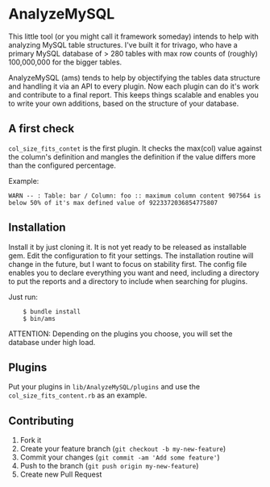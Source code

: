 # AnalyzeMySQL

This little tool (or you might call it framework someday) intends to help with analyzing MySQL table structures.
I've built it for trivago, who have a primary MySQL database of > 280 tables with max row counts of (roughly)
100,000,000 for the bigger tables.

AnalyzeMySQL (ams) tends to help by objectifying the tables data structure and handling it via an API to every
plugin. Now each plugin can do it's work and contribute to a final report. This keeps things scalable and enables
you to write your own additions, based on the structure of your database.

## A first check

`col_size_fits_contet` is the first plugin. It checks the max(col) value against the column's definition and mangles the
definition if the value differs more than the configured percentage.

Example:

```
WARN -- : Table: bar / Column: foo :: maximum column content 907564 is below 50% of it's max defined value of 9223372036854775807
```

## Installation
Install it by just cloning it. It is not yet ready to be released as installable gem. Edit the configuration to fit your
settings. The installation routine will change in the future, but I want to focus on stability first.
The config file enables you to declare everything you want and need, including a directory to put the reports and
a directory to include when searching for plugins.

Just run:

```
    $ bundle install
    $ bin/ams
```

ATTENTION: Depending on the plugins you choose, you will set the database under high load.

## Plugins

Put your plugins in `lib/AnalyzeMySQL/plugins` and use the `col_size_fits_content.rb` as an example.

## Contributing

1. Fork it
2. Create your feature branch (`git checkout -b my-new-feature`)
3. Commit your changes (`git commit -am 'Add some feature'`)
4. Push to the branch (`git push origin my-new-feature`)
5. Create new Pull Request
